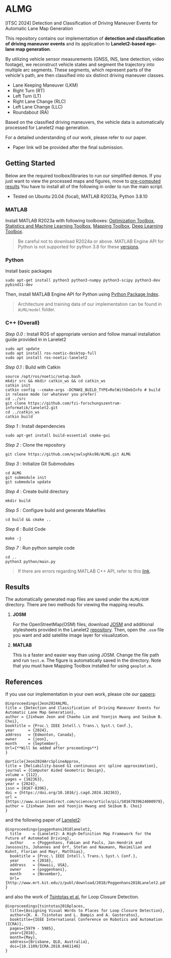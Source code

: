 # ALMG 
[ITSC 2024] Detection and Classification of Driving Maneuver Events for Automatic Lane Map Generation

This repository contains our implementation of **detection and classification of driving maneuver events** and its application to **Lanelet2-based ego-lane map generation**.

By utilizing vehicle sensor measurements (GNSS, INS, lane detection, video footage), we reconstruct vehicle states and segment the trajectory into multiple arc segments. These segments, which represent parts of the vehicle's path, are then classified into six distinct driving maneuver classes.

- Lane Keeping Maneuver (LKM)
- Right Turn (RT)
- Left Turn (LT)
- Right Lane Change (RLC)
- Left Lane Change (LLC)
- Roundabout (RA)

Based on the classified driving maneuvers, the vehicle data is automatically processed for Lanelet2 map generation.

For a detailed understanding of our work, please refer to our paper.
* Paper link will be provided after the final submission.


## Getting Started
Below are the required toolbox/libraries to run our simplified demos. If you just want to view the processed maps and figures, move to [pre-computed results](#results)
You have to install all of the following in order to run the main script.
* Tested on Ubuntu 20.04 (focal), MATLAB R2023a, Python 3.8.10

### MATLAB
Install MATLAB R2023a with following toolboxes: [Optimization Toolbox](https://kr.mathworks.com/products/optimization.html), [Statistics and Machine Learning Toolbox](https://kr.mathworks.com/products/statistics.html), [Mapping Toolbox](https://kr.mathworks.com/products/mapping.html), [Deep Learning Toolbox](https://kr.mathworks.com/products/deep-learning.html).

> Be careful not to download R2024a or above. MATLAB Engine API for Python is not supported for python 3.8 for these [versions](https://kr.mathworks.com/support/requirements/python-compatibility.html).

### Python
Install basic packages
```
sudo apt-get install python3 python3-numpy python3-scipy python3-dev pybind11-dev
```
Then, install MATLAB Engine API for Python using [Python Package Index](https://pypi.org/project/matlabengine/).

> Architecture and training data of our implementation can be found in ```ALMG/model``` folder.

### C++ (Overall)
*Step 0.0* : Install ROS of appropriate version and follow manual installation guide provided in in Lanelet2
```
sudo apt update
sudo apt install ros-noetic-desktop-full
sudo apt install ros-noetic-lanelet2
```
*Step 0.1* : Build with Catkin
```
source /opt/ros/noetic/setup.bash
mkdir src && mkdir catkin_ws && cd catkin_ws
catkin init
catkin config --cmake-args -DCMAKE_BUILD_TYPE=RelWithDebInfo # build in release mode (or whatever you prefer)
cd ../src
git clone https://github.com/fzi-forschungszentrum-informatik/lanelet2.git
cd ../catkin_ws
catkin build
```

*Step 1* : Install dependencies
```
sudo apt-get install build-essential cmake-gui
```
*Step 2* : Clone the repository
```
git clone https://github.com/wjswlsghks98/ALMG.git ALMG
```
*Step 3* : Initialize Git Submodules
```
cd ALMG
git submodule init
git submodule update
```
*Step 4* : Create build directory
```
mkdir build
```
*Step 5* : Configure build and generate Makefiles
```
cd build && cmake ..
```
*Step 6* : Build Code
```
make -j
```

*Step 7* : Run python sample code
```
cd ..
python3 python/main.py
```

> If there are errors regarding MATLAB C++ API, refer to this [link](https://kr.mathworks.com/help/matlab/calling-matlab-engine-from-cpp-programs.html?s_tid=CRUX_lftnav).

## Results
The automatically generated map files are saved under the ```ALMG/OSM``` directory. There are two methods for viewing the mapping results. 

1. **JOSM**

   For the OpenStreetMap(OSM) files, download [JOSM](https://josm.openstreetmap.de/wiki/Download) and additional stylesheets provided in the Lanelet2 [repository](https://github.com/fzi-forschungszentrum-informatik/Lanelet2/tree/master/lanelet2_maps). Then, open the ```.osm``` file you want and add satellite image layer for visualization. 

2. **MATLAB**

   This is a faster and easier way than using JOSM. Change the file path and run ```test.m```. The figure is automatically saved in the directory. Note that you must have Mapping Toolbox installed for using ```geoplot.m```. 


## References
If you use our implementation in your own work, please cite our [papers](https://www.sciencedirect.com/science/article/pii/S0167839624000979):
```
@inproceedings{Jeon2024ALMG,
title = {Detection and Classification of Driving Maneuver Events for Automatic Lane Map Generation},
author = {Jinhwan Jeon and Chaeho Lim and Yoonjin Hwang and Seibum B. Choi},
booktitle = {Proc.\ IEEE Intell.\ Trans.\ Syst.\ Conf.},
year      = {2024},
address   = {Edmonton, Canada},
owner     = {jeon},
month     = {September},
Url={**Will be added after proceedings**}
}

@article{Jeon2024ArcSplineApprox,
title = {Reliability-based G1 continuous arc spline approximation},
journal = {Computer Aided Geometric Design},
volume = {112},
pages = {102363},
year = {2024},
issn = {0167-8396},
doi = {https://doi.org/10.1016/j.cagd.2024.102363},
url = {https://www.sciencedirect.com/science/article/pii/S0167839624000979},
author = {Jinhwan Jeon and Yoonjin Hwang and Seibum B. Choi}
}
```
and the following paper of [Lanelet2](https://ieeexplore.ieee.org/document/8569929):
 
```
@inproceedings{poggenhans2018lanelet2,
  title     = {Lanelet2: A High-Definition Map Framework for the Future of Automated Driving},
  author    = {Poggenhans, Fabian and Pauls, Jan-Hendrik and Janosovits, Johannes and Orf, Stefan and Naumann, Maximilian and Kuhnt, Florian and Mayr, Matthias},
  booktitle = {Proc.\ IEEE Intell.\ Trans.\ Syst.\ Conf.},
  year      = {2018},
  address   = {Hawaii, USA},
  owner     = {poggenhans},
  month     = {November},
  Url={http://www.mrt.kit.edu/z/publ/download/2018/Poggenhans2018Lanelet2.pdf}
}
```
and also the work of [Tsintotas et al.](https://ieeexplore.ieee.org/abstract/document/8461146) for Loop Closure Detection.

```
@inproceedings{tsintotas2018places,
  title={Assigning Visual Words to Places for Loop Closure Detection},  
  author={K. A. Tsintotas and L. Bampis and A. Gasteratos},   
  booktitle={IEEE International Conference on Robotics and Automation (ICRA)},
  pages={5979 - 5985},
  year={2018},   
  month={May},
  address={Brisbane, QLD, Australia},
  doi={10.1109/ICRA.2018.8461146} 
}
```
